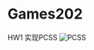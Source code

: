 # Games202
HW1 实现PCSS
![PCSS](https://user-images.githubusercontent.com/84280032/218157134-9538af2b-a3cf-4118-bc9a-2475ea45deeb.jpg)
